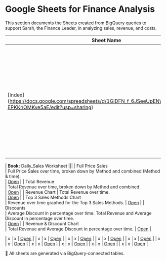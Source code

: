 # Google Sheets for Finance Analysis

This section documents the Sheets created from BigQuery queries to support Sarah, the Finance Leader, in analyzing sales, revenue, and costs.

| Sheet Name                  | Description                                              |
|-----------------------------|----------------------------------------------------------|
| [Index] (https://docs.google.com/spreadsheets/d/1GiDFN_f_6JSeeUpENWCz33DkWQsgm-EPKKnOMKve5aE/edit?usp=sharing)                       | We created this index, because when using the free version of BigQuery, one cannot unify in one single Google Sheets Books, sheets that come from different SQL queries. |

| **Book:** Daily_Sales Worksheet |||
| Full Price Sales    
| Full Price Sales over time, broken down by Method and combined (Method & time).          
| [Open](https://docs.google.com/spreadsheets/d/1TkvEkzNEnuQBYfv11IVpvG4SQ0FjAvQZR4-ZZBtvF60/edit?gid=1094126242#gid=1094126242) |
| Total Revenue       
| Total Revenue over time, broken down by Method and combined.      
| [Open](https://docs.google.com/spreadsheets/d/1TkvEkzNEnuQBYfv11IVpvG4SQ0FjAvQZR4-ZZBtvF60/edit?gid=1922689457#gid=1922689457) |
| Revenue Chart 
| Total Revenue over time.        
| [Open](https://docs.google.com/spreadsheets/d/1TkvEkzNEnuQBYfv11IVpvG4SQ0FjAvQZR4-ZZBtvF60/edit?gid=743099105#gid=743099105) |
| Top 3 Sales Methods Chart   
| Revenue over time graphed for the Top 3 Sales Methods. 
| [Open](https://docs.google.com/spreadsheets/d/1TkvEkzNEnuQBYfv11IVpvG4SQ0FjAvQZR4-ZZBtvF60/edit?gid=236160172#gid=236160172) |
| Discounts   
| Average Discount in percentage over time. Total Revenue and Average Discount in percentage over time.  
| [Open](https://docs.google.com/spreadsheets/d/1TkvEkzNEnuQBYfv11IVpvG4SQ0FjAvQZR4-ZZBtvF60/edit?gid=1497289071#gid=1497289071) |
| Revenue & Discount Chart   
| Total Revenue and Average Discount in percentage over time. 
| [Open](https://docs.google.com/spreadsheets/d/1TkvEkzNEnuQBYfv11IVpvG4SQ0FjAvQZR4-ZZBtvF60/edit?gid=1034787980#gid=1034787980) |


| x   | x | [Open](x) |
| x   | x | [Open](x) |
| x   | x | [Open](x) |
| x   | x | [Open](x) |
| x   | x | [Open](x) |
| x   | x | [Open](x) |
| x   | x | [Open](x) |
| x   | x | [Open](x) |
| x   | x | [Open](x) |
| x   | x | [Open](x) |


📌 All sheets are generated via BigQuery-connected tables.
